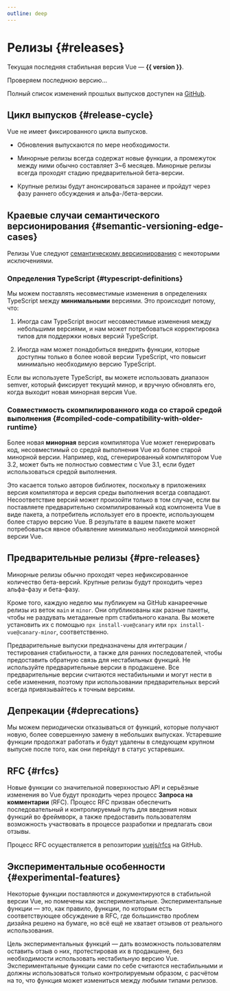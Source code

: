 ```yaml
---
outline: deep
---
```


<script setup>
import { ref, onMounted } from 'vue'

const version = ref()

onMounted(async () => {
  const res = await fetch('https://api.github.com/repos/vuejs/core/releases/latest')
  version.value = (await res.json()).name
})
</script>

# Релизы {#releases}

<p v-if="version">
Текущая последняя стабильная версия Vue — <strong>{{ version }}</strong>.
</p>
<p v-else>
Проверяем последнюю версию...
</p>

Полный список изменений прошлых выпусков доступен на [GitHub](https://github.com/vuejs/core/blob/main/CHANGELOG.md).

## Цикл выпусков {#release-cycle}

Vue не имеет фиксированного цикла выпусков.

- Обновления выпускаются по мере необходимости.

- Минорные релизы всегда содержат новые функции, а промежуток между ними обычно составляет 3~6 месяцев. Минорные релизы всегда проходят стадию предварительной бета-версии.

- Крупные релизы будут анонсироваться заранее и пройдут через фазу раннего обсуждения и альфа-/бета-версии.

## Краевые случаи семантического версионирования {#semantic-versioning-edge-cases}

Релизы Vue следуют [семантическому версионированию](https://semver.org/lang/ru/) с некоторыми исключениями.

### Определения TypeScript {#typescript-definitions}

Мы можем поставлять несовместимые изменения в определениях TypeScript между **минимальными** версиями. Это происходит потому, что:

1. Иногда сам TypeScript вносит несовместимые изменения между небольшими версиями, и нам может потребоваться корректировка типов для поддержки новых версий TypeScript.

2. Иногда нам может понадобиться внедрить функции, которые доступны только в более новой версии TypeScript, что повысит минимально необходимую версию TypeScript.

Если вы используете TypeScript, вы можете использовать диапазон semver, который фиксирует текущий минор, и вручную обновлять его, когда выходит новая минорная версия Vue.

### Совместимость скомпилированного кода со старой средой выполнения {#compiled-code-compatibility-with-older-runtime}

Более новая **минорная** версия компилятора Vue может генерировать код, несовместимый со средой выполнения Vue из более старой минорной версии. Например, код, сгенерированный компилятором Vue 3.2, может быть не полностью совместим с Vue 3.1, если будет использоваться средой выполнения.

Это касается только авторов библиотек, поскольку в приложениях версия компилятора и версия среды выполнения всегда совпадают. Несоответствие версий может произойти только в том случае, если вы поставляете предварительно скомпилированный код компонента Vue в виде пакета, а потребитель использует его в проекте, использующем более старую версию Vue. В результате в вашем пакете может потребоваться явное объявление минимально необходимой минорной версии Vue.

## Предварительные релизы {#pre-releases}

Минорные релизы обычно проходят через нефиксированное количество бета-версий. Крупные релизы будут проходить через альфа-фазу и бета-фазу.

Кроме того, каждую неделю мы публикуем на GitHub канареечные релизы из веток `main` и `minor`. Они опубликованы как разные пакеты, чтобы не раздувать метаданные npm стабильного канала. Вы можете установить их с помощью `npx install-vue@canary` или `npx install-vue@canary-minor`, соответственно.

Предварительные выпуски предназначены для интеграции / тестирования стабильности, а также для ранних последователей, чтобы предоставить обратную связь для нестабильных функций. Не используйте предварительные версии в продакшене. Все предварительные версии считаются нестабильными и могут нести в себе изменения, поэтому при использовании предварительных версий всегда привязывайтесь к точным версиям.

## Депрекации {#deprecations}

Мы можем периодически отказываться от функций, которые получают новую, более совершенную замену в небольших выпусках. Устаревшие функции продолжат работать и будут удалены в следующем крупном выпуске после того, как они перейдут в статус устаревших.

## RFC {#rfcs}

Новые функции со значительной поверхностью API и серьёзные изменения во Vue будут проходить через процесс **Запроса на комментарии** (RFC). Процесс RFC призван обеспечить последовательный и контролируемый путь для введения новых функций во фреймворк, а также предоставить пользователям возможность участвовать в процессе разработки и предлагать свои отзывы.

Процесс RFC осуществляется в репозитории [vuejs/rfcs](https://github.com/vuejs/rfcs) на GitHub.

## Экспериментальные особенности {#experimental-features}

Некоторые функции поставляются и документируются в стабильной версии Vue, но помечены как экспериментальные. Экспериментальные функции — это, как правило, функции, по которым есть соответствующее обсуждение в RFC, где большинство проблем дизайна решено на бумаге, но всё ещё не хватает отзывов от реального использования.

Цель экспериментальных функций — дать возможность пользователям оставить отзыв о них, протестировав их в продакшене, без необходимости использовать нестабильную версию Vue. Экспериментальные функции сами по себе считаются нестабильными и должны использоваться только контролируемым образом, с расчётом на то, что функция может измениться между любыми типами релизов.
